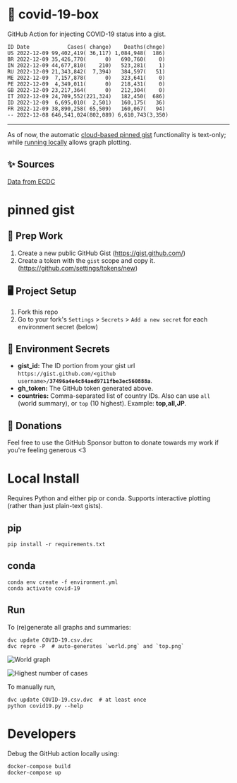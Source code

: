 # 🏥 covid-19-box

GitHub Action for injecting COVID-19 status into a gist.

```
ID Date            Cases( change)    Deaths(chnge)
US 2022-12-09 99,402,419( 36,117) 1,084,948(  186)
BR 2022-12-09 35,426,770(      0)   690,760(    0)
IN 2022-12-09 44,677,810(    210)   523,281(    1)
RU 2022-12-09 21,343,842(  7,394)   384,597(   51)
ME 2022-12-09  7,157,878(      0)   323,641(    0)
PE 2022-12-09  4,349,011(      0)   218,431(    0)
GB 2022-12-09 23,217,364(      0)   212,304(    0)
IT 2022-12-09 24,709,552(221,324)   182,450(  686)
ID 2022-12-09  6,695,010(  2,501)   160,175(   36)
FR 2022-12-09 38,890,258( 65,509)   160,067(   94)
-- 2022-12-08 646,541,024(802,089) 6,610,743(3,350)
```

---

As of now, the automatic [cloud-based pinned gist](#pinned-gist) functionality is text-only;
while [running locally](#local-install) allows graph plotting.

## ✨ Sources

[Data from ECDC](https://www.ecdc.europa.eu/en/publications-data/download-todays-data-geographic-distribution-covid-19-cases-worldwide)

# pinned gist

## 🎒 Prep Work
1. Create a new public GitHub Gist (https://gist.github.com/)
1. Create a token with the `gist` scope and copy it. (https://github.com/settings/tokens/new)

## 🖥 Project Setup
1. Fork this repo
1. Go to your fork's `Settings` > `Secrets` > `Add a new secret` for each environment secret (below)

## 🤫 Environment Secrets
- **gist_id:** The ID portion from your gist url `https://gist.github.com/<github username>/`**`37496a4e4c84aed9711fbe3ec560888a`**.
- **gh_token:** The GitHub token generated above.
- **countries:** Comma-separated list of country IDs. Also can use `all` (world summary), or `top` (10 highest). Example: **top,all,JP**.

## 💸 Donations

Feel free to use the GitHub Sponsor button to donate towards my work if you're feeling generous <3

# Local Install

Requires Python and either pip or conda. Supports interactive plotting (rather than just plain-text gists).

## pip

```
pip install -r requirements.txt
```

## conda

```
conda env create -f environment.yml
conda activate covid-19
```

## Run

To (re)generate all graphs and summaries:

```
dvc update COVID-19.csv.dvc
dvc repro -P  # auto-generates `world.png` and `top.png`
```

![World graph](world.png)

![Highest number of cases](top.png)

To manually run,

```
dvc update COVID-19.csv.dvc  # at least once
python covid19.py --help
```

# Developers

Debug the GitHub action locally using:

```
docker-compose build
docker-compose up
```

